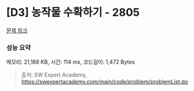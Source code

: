 # [D3] 농작물 수확하기 - 2805 

[문제 링크](https://swexpertacademy.com/main/code/problem/problemDetail.do?contestProbId=AV7GLXqKAWYDFAXB) 

### 성능 요약

메모리: 21,188 KB, 시간: 114 ms, 코드길이: 1,472 Bytes



> 출처: SW Expert Academy, https://swexpertacademy.com/main/code/problem/problemList.do